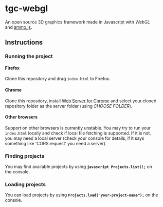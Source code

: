 # tgc-webgl

An open source 3D graphics framework made in Javascript with _WebGL_ and [ammo.js](https://github.com/kripken/ammo.js).

## Instructions

### Running the project

#### Firefox

Clone this repository and drag `index.html` to Firefox. 

#### Chrome

Clone this repository, install [Web Server for Chrome](https://chrome.google.com/webstore/detail/web-server-for-chrome/ofhbbkphhbklhfoeikjpcbhemlocgigb) and select your cloned repository folder as the server folder (using _CHOOSE FOLDER_).

#### Other browsers

Support on other browsers is currently unstable. You may try to run your `index.html` locally and check if local file fetching is supported. If it is not, you may need a local server (check your console for details, if it says something like 'CORS request' you need a server).

### Finding projects

You may find available projects by using __```javascript Projects.list();```__ on the console.

### Loading projects

You can load projects by using __`Projects.load("your-project-name");`__ on the console.





